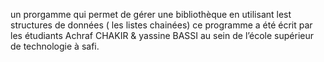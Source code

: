un prorgamme qui permet de gérer une bibliothèque en utilisant
lest structures de données ( les listes chainées)
ce programme a été écrit par les étudiants
Achraf CHAKIR & yassine BASSI au sein de l’école supérieur de technologie à safi.
